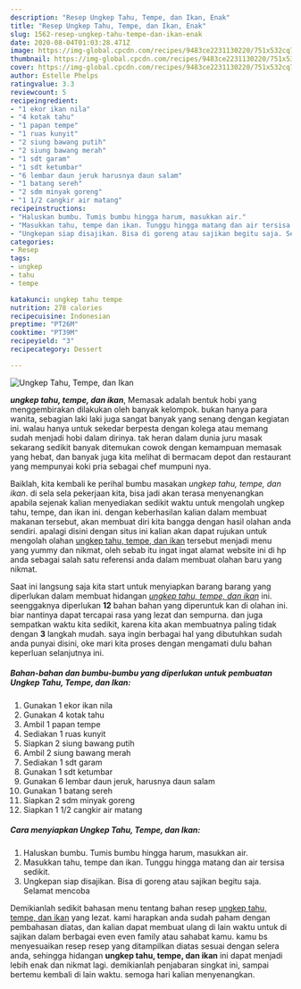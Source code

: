```yaml
---
description: "Resep Ungkep Tahu, Tempe, dan Ikan, Enak"
title: "Resep Ungkep Tahu, Tempe, dan Ikan, Enak"
slug: 1562-resep-ungkep-tahu-tempe-dan-ikan-enak
date: 2020-08-04T01:03:28.471Z
image: https://img-global.cpcdn.com/recipes/9483ce2231130220/751x532cq70/ungkep-tahu-tempe-dan-ikan-foto-resep-utama.jpg
thumbnail: https://img-global.cpcdn.com/recipes/9483ce2231130220/751x532cq70/ungkep-tahu-tempe-dan-ikan-foto-resep-utama.jpg
cover: https://img-global.cpcdn.com/recipes/9483ce2231130220/751x532cq70/ungkep-tahu-tempe-dan-ikan-foto-resep-utama.jpg
author: Estelle Phelps
ratingvalue: 3.3
reviewcount: 5
recipeingredient:
- "1 ekor ikan nila"
- "4 kotak tahu"
- "1 papan tempe"
- "1 ruas kunyit"
- "2 siung bawang putih"
- "2 siung bawang merah"
- "1 sdt garam"
- "1 sdt ketumbar"
- "6 lembar daun jeruk harusnya daun salam"
- "1 batang sereh"
- "2 sdm minyak goreng"
- "1 1/2 cangkir air matang"
recipeinstructions:
- "Haluskan bumbu. Tumis bumbu hingga harum, masukkan air."
- "Masukkan tahu, tempe dan ikan. Tunggu hingga matang dan air tersisa sedikit."
- "Ungkepan siap disajikan. Bisa di goreng atau sajikan begitu saja. Selamat mencoba"
categories:
- Resep
tags:
- ungkep
- tahu
- tempe

katakunci: ungkep tahu tempe 
nutrition: 278 calories
recipecuisine: Indonesian
preptime: "PT26M"
cooktime: "PT39M"
recipeyield: "3"
recipecategory: Dessert

---
```



![Ungkep Tahu, Tempe, dan Ikan](https://img-global.cpcdn.com/recipes/9483ce2231130220/751x532cq70/ungkep-tahu-tempe-dan-ikan-foto-resep-utama.jpg)

<b><i>ungkep tahu, tempe, dan ikan</i></b>, Memasak adalah bentuk hobi yang menggembirakan dilakukan oleh banyak kelompok. bukan hanya para wanita, sebagian laki laki juga sangat banyak yang senang dengan kegiatan ini. walau hanya untuk sekedar berpesta dengan kolega atau memang sudah menjadi hobi dalam dirinya. tak heran dalam dunia juru masak sekarang sedikit banyak ditemukan cowok dengan kemampuan memasak yang hebat, dan banyak juga kita melihat di bermacam depot dan restaurant yang mempunyai koki pria sebagai chef mumpuni nya.



Baiklah, kita kembali ke perihal bumbu masakan <i>ungkep tahu, tempe, dan ikan</i>. di sela sela pekerjaan kita, bisa jadi akan terasa menyenangkan apabila sejenak kalian menyediakan sedikit waktu untuk mengolah ungkep tahu, tempe, dan ikan ini. dengan keberhasilan kalian dalam membuat makanan tersebut, akan membuat diri kita bangga dengan hasil olahan anda sendiri. apalagi disini dengan situs ini kalian akan dapat rujukan untuk mengolah olahan <u>ungkep tahu, tempe, dan ikan</u> tersebut menjadi menu yang yummy dan nikmat, oleh sebab itu ingat ingat alamat website ini di hp anda sebagai salah satu referensi anda dalam membuat olahan baru yang nikmat.


Saat ini langsung saja kita start untuk menyiapkan barang barang yang diperlukan dalam membuat hidangan <u><i>ungkep tahu, tempe, dan ikan</i></u> ini. seenggaknya diperlukan <b>12</b> bahan bahan yang diperuntuk kan di olahan ini. biar nantinya dapat tercapai rasa yang lezat dan sempurna. dan juga sempatkan waktu kita sedikit, karena kita akan membuatnya paling tidak dengan <b>3</b> langkah mudah. saya ingin berbagai hal yang dibutuhkan sudah anda punyai disini, oke mari kita proses dengan mengamati dulu bahan keperluan selanjutnya ini.

<!--inarticleads1-->

##### Bahan-bahan dan bumbu-bumbu yang diperlukan untuk pembuatan Ungkep Tahu, Tempe, dan Ikan:

1. Gunakan 1 ekor ikan nila
1. Gunakan 4 kotak tahu
1. Ambil 1 papan tempe
1. Sediakan 1 ruas kunyit
1. Siapkan 2 siung bawang putih
1. Ambil 2 siung bawang merah
1. Sediakan 1 sdt garam
1. Gunakan 1 sdt ketumbar
1. Gunakan 6 lembar daun jeruk, harusnya daun salam
1. Gunakan 1 batang sereh
1. Siapkan 2 sdm minyak goreng
1. Siapkan 1 1/2 cangkir air matang




<!--inarticleads2-->

##### Cara menyiapkan Ungkep Tahu, Tempe, dan Ikan:

1. Haluskan bumbu. Tumis bumbu hingga harum, masukkan air.
1. Masukkan tahu, tempe dan ikan. Tunggu hingga matang dan air tersisa sedikit.
1. Ungkepan siap disajikan. Bisa di goreng atau sajikan begitu saja. Selamat mencoba




Demikianlah sedikit bahasan menu tentang bahan resep <u>ungkep tahu, tempe, dan ikan</u> yang lezat. kami harapkan anda sudah paham dengan pembahasan diatas, dan kalian dapat membuat ulang di lain waktu untuk di sajikan dalam berbagai even even family atau sahabat kamu. kamu bs menyesuaikan resep resep yang ditampilkan diatas sesuai dengan selera anda, sehingga hidangan <b>ungkep tahu, tempe, dan ikan</b> ini dapat menjadi lebih enak dan nikmat lagi. demikianlah penjabaran singkat ini, sampai bertemu kembali di lain waktu. semoga hari kalian menyenangkan.

